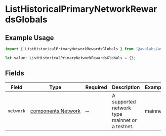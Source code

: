# ListHistoricalPrimaryNetworkRewardsGlobals

## Example Usage

```typescript
import { ListHistoricalPrimaryNetworkRewardsGlobals } from "@avalabs/avacloud-sdk/models/operations";

let value: ListHistoricalPrimaryNetworkRewardsGlobals = {};
```

## Fields

| Field                                                    | Type                                                     | Required                                                 | Description                                              | Example                                                  |
| -------------------------------------------------------- | -------------------------------------------------------- | -------------------------------------------------------- | -------------------------------------------------------- | -------------------------------------------------------- |
| `network`                                                | [components.Network](../../models/components/network.md) | :heavy_minus_sign:                                       | A supported network type mainnet or a testnet.           | mainnet                                                  |